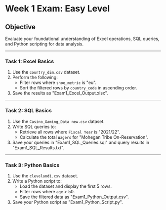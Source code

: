 # Week 1 Exam: Easy Level

## Objective
Evaluate your foundational understanding of Excel operations, SQL queries, and Python scripting for data analysis.

---

### Task 1: Excel Basics
1. Use the `country_dim.csv` dataset.
2. Perform the following:
   - Filter rows where `shoe_metric` is "eu".
   - Sort the filtered rows by `country_code` in ascending order.
3. Save the results as "Exam1_Excel_Output.xlsx".

---

### Task 2: SQL Basics
1. Use the `Casino_Gaming_Data new.csv` dataset.
2. Write SQL queries to:
   - Retrieve all rows where `Fiscal Year` is "2021/22".
   - Calculate the total `Wagers` for "Mohegan Tribe On-Reservation".
3. Save your queries in "Exam1_SQL_Queries.sql" and query results in "Exam1_SQL_Results.txt".

---

### Task 3: Python Basics
1. Use the `cleveland1.csv` dataset.
2. Write a Python script to:
   - Load the dataset and display the first 5 rows.
   - Filter rows where `age` > 50.
   - Save the filtered data as "Exam1_Python_Output.csv".
3. Save your Python script as "Exam1_Python_Script.py".
